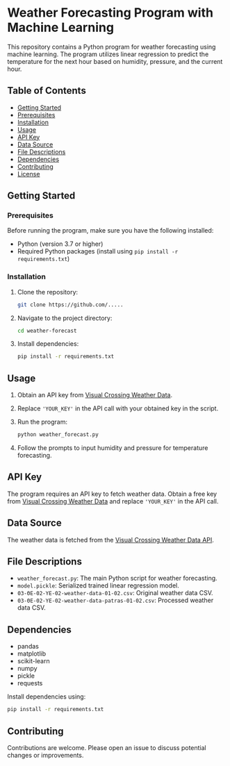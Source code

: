 # Weather Forecasting Program with Machine Learning

This repository contains a Python program for weather forecasting using machine learning. The program utilizes linear regression to predict the temperature for the next hour based on humidity, pressure, and the current hour.

## Table of Contents

- [Getting Started](#getting-started)
- [Prerequisites](#prerequisites)
- [Installation](#installation)
- [Usage](#usage)
- [API Key](#api-key)
- [Data Source](#data-source)
- [File Descriptions](#file-descriptions)
- [Dependencies](#dependencies)
- [Contributing](#contributing)
- [License](#license)

## Getting Started

### Prerequisites

Before running the program, make sure you have the following installed:

- Python (version 3.7 or higher)
- Required Python packages (install using `pip install -r requirements.txt`)

### Installation

1. Clone the repository:

   ```bash
   git clone https://github.com/.....
   ```

2. Navigate to the project directory:

   ```bash
   cd weather-forecast
   ```

3. Install dependencies:

   ```bash
   pip install -r requirements.txt
   ```

## Usage

1. Obtain an API key from [Visual Crossing Weather Data](https://www.visualcrossing.com/weather/weather-data-services#/login).

2. Replace `'YOUR_KEY'` in the API call with your obtained key in the script.

3. Run the program:

   ```bash
   python weather_forecast.py
   ```

4. Follow the prompts to input humidity and pressure for temperature forecasting.

## API Key

The program requires an API key to fetch weather data. Obtain a free key from [Visual Crossing Weather Data](https://www.visualcrossing.com/weather/weather-data-services#/login) and replace `'YOUR_KEY'` in the API call.

## Data Source

The weather data is fetched from the [Visual Crossing Weather Data API](https://www.visualcrossing.com/weather/weather-data-services).

## File Descriptions

- `weather_forecast.py`: The main Python script for weather forecasting.
- `model.pickle`: Serialized trained linear regression model.
- `03-ΘΕ-02-ΥΕ-02-weather-data-01-02.csv`: Original weather data CSV.
- `03-ΘΕ-02-ΥΕ-02-weather-data-patras-01-02.csv`: Processed weather data CSV.

## Dependencies

- pandas
- matplotlib
- scikit-learn
- numpy
- pickle
- requests

Install dependencies using:

```bash
pip install -r requirements.txt
```

## Contributing

Contributions are welcome. Please open an issue to discuss potential changes or improvements.
